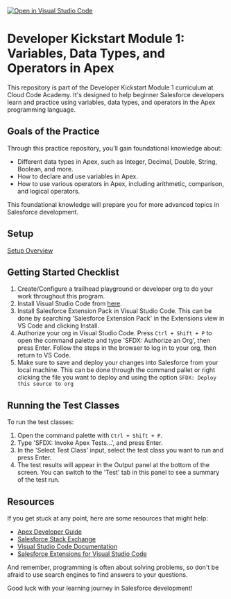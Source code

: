 [![Open in Visual Studio Code](https://classroom.github.com/assets/open-in-vscode-2e0aaae1b6195c2367325f4f02e2d04e9abb55f0b24a779b69b11b9e10269abc.svg)](https://classroom.github.com/online_ide?assignment_repo_id=15521344&assignment_repo_type=AssignmentRepo)

# Developer Kickstart Module 1: Variables, Data Types, and Operators in Apex

This repository is part of the Developer Kickstart Module 1 curriculum at Cloud Code Academy. It's designed to help beginner Salesforce developers learn and practice using variables, data types, and operators in the Apex programming language.

## Goals of the Practice

Through this practice repository, you'll gain foundational knowledge about:

- Different data types in Apex, such as Integer, Decimal, Double, String, Boolean, and more.
- How to declare and use variables in Apex.
- How to use various operators in Apex, including arithmetic, comparison, and logical operators.

This foundational knowledge will prepare you for more advanced topics in Salesforce development.

## Setup
[Setup Overview](https://learn.cloudcodeacademy.com/courses/salesforce-developer-kickstart-program/lectures/47317682)

## Getting Started Checklist
1. Create/Configure a trailhead playground or developer org to do your work throughout this program.
2. Install Visual Studio Code from [here](https://code.visualstudio.com/download).
3. Install Salesforce Extension Pack in Visual Studio Code. This can be done by searching 'Salesforce Extension Pack' in the Extensions view in VS Code and clicking Install.
4. Authorize your org in Visual Studio Code. Press `Ctrl + Shift + P` to open the command palette and type 'SFDX: Authorize an Org', then press Enter. Follow the steps in the browser to log in to your org, then return to VS Code.
5. Make sure to save and deploy your changes into Salesforce from your local machine. This can be done through the command pallet or right clicking the file you want to deploy and using the option `SFDX: Deploy this source to org`

## Running the Test Classes

To run the test classes:

1. Open the command palette with `Ctrl + Shift + P`.
2. Type 'SFDX: Invoke Apex Tests...', and press Enter.
3. In the 'Select Test Class' input, select the test class you want to run and press Enter.
4. The test results will appear in the Output panel at the bottom of the screen. You can switch to the 'Test' tab in this panel to see a summary of the test run.

## Resources

If you get stuck at any point, here are some resources that might help:

- [Apex Developer Guide](https://developer.salesforce.com/docs/atlas.en-us.apexcode.meta/apexcode/apex_dev_guide.htm)
- [Salesforce Stack Exchange](https://salesforce.stackexchange.com/)
- [Visual Studio Code Documentation](https://code.visualstudio.com/docs)
- [Salesforce Extensions for Visual Studio Code](https://developer.salesforce.com/tools/vscode/)

And remember, programming is often about solving problems, so don't be afraid to use search engines to find answers to your questions.

Good luck with your learning journey in Salesforce development!